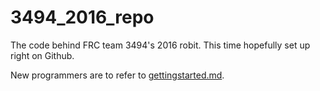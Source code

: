 # 3494_2016_repo
The code behind FRC team 3494's 2016 robit. This time hopefully set up right on Github.

New programmers are to refer to [gettingstarted.md](gettingstarted.md).
